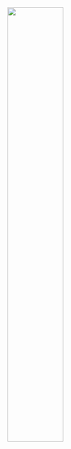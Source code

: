 <img width="50%" src="https://github-readme-stats.vercel.app/api?username=konhi&hide=stars&show_icons=true&theme=dark&hide_rank=true&custom_title=Nice to meet you! 😊&line_height=32">
